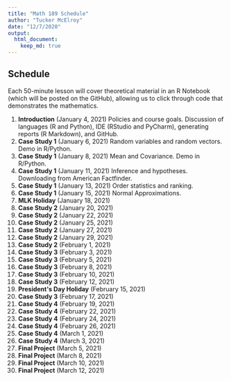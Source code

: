 ```yaml
---
title: "Math 189 Schedule"
author: "Tucker McElroy"
date: "12/7/2020"
output: 
  html_document:
    keep_md: true
---
```




## Schedule
Each 50-minute lesson will cover theoretical material in an R Notebook (which will be posted on the GitHub), allowing us to click through code that demonstrates the mathematics.

1. **Introduction** (January 4, 2021) Policies and course goals.  Discussion of languages (R and Python), IDE (RStudio and PyCharm), generating reports (R Markdown), and GitHub.
2. **Case Study 1** (January 6, 2021) Random variables and random vectors.  Demo in R/Python.
3. **Case Study 1** (January 8, 2021) Mean and Covariance.  Demo in R/Python. 
4. **Case Study 1** (January 11, 2021) Inference and hypotheses.  Downloading from American Factfinder.
5. **Case Study 1** (January 13, 2021) Order statistics and ranking.    
6. **Case Study 1** (January 15, 2021)
Normal Approximations.   
7. **MLK Holiday** (January 18, 2021)
8. **Case Study 2** (January 20, 2021)
9. **Case Study 2** (January 22, 2021)
10. **Case Study 2** (January 25, 2021)
11. **Case Study 2** (January 27, 2021)
12. **Case Study 2** (January 29, 2021)
13. **Case Study 2** (February 1, 2021)
14. **Case Study 3** (February 3, 2021)
15. **Case Study 3** (February 5, 2021)
16. **Case Study 3** (February 8, 2021)
17. **Case Study 3** (February 10, 2021)
18. **Case Study 3** (February 12, 2021)
19. **President's Day Holiday** (February 15, 2021)
20. **Case Study 3** (February 17, 2021)
21. **Case Study 4** (February 19, 2021)
22. **Case Study 4** (February 22, 2021)
23. **Case Study 4** (February 24, 2021)
24. **Case Study 4** (February 26, 2021)
25. **Case Study 4** (March 1, 2021)
26. **Case Study 4** (March 3, 2021)
27. **Final Project** (March 5, 2021)
28. **Final Project** (March 8, 2021)
29. **Final Project** (March 10, 2021)
30. **Final Project** (March 12, 2021)
  


  

